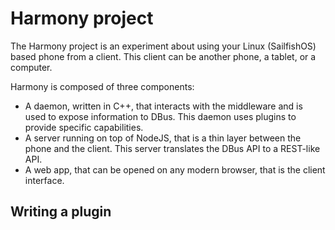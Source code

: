 # Harmony project

The Harmony project is an experiment about using your Linux (SailfishOS) based phone from a client.
This client can be another phone, a tablet, or a computer.

Harmony is composed of three components:
- A daemon, written in C++, that interacts with the middleware and is used to expose information
  to DBus. This daemon uses plugins to provide specific capabilities.
- A server running on top of NodeJS, that is a thin layer between the phone and the client. This
  server translates the DBus API to a REST-like API.
- A web app, that can be opened on any modern browser, that is the client interface.

## Writing a plugin
